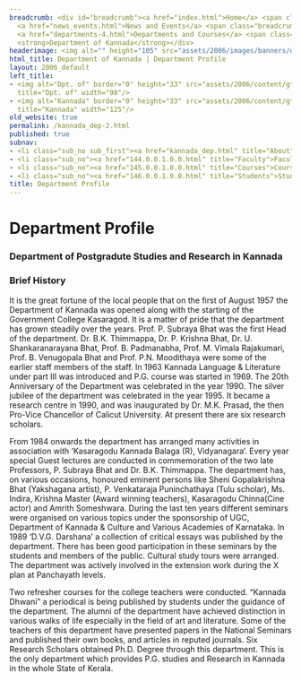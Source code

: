 ```yaml
---
breadcrumb: <div id="breadcrumb"><a href="index.html">Home</a> <span class="breadcrumb_spacer">&gt;</span>
  <a href="news_events.html">News and Events</a> <span class="breadcrumb_spacer">&gt;</span>
  <a href="departments-4.html">Departments and Courses</a> <span class="breadcrumb_spacer">&gt;</span>
  <strong>Department of Kannada</strong></div>
headerimage: <img alt="" height="105" src="assets/2006/images/banners/departments.jpg" width="472"/>
html_title: Department of Kannada | Department Profile
layout: 2006_default
left_title:
- <img alt="Dpt. of" border="0" height="33" src="assets/2006/content/gt/fcb6421c7c62628408190d4ca84029e5.png"
  title="Dpt. of" width="98"/>
- <img alt="Kannada" border="0" height="33" src="assets/2006/content/gt/6d1c89c86660edb0002b8112a1a1ee0f.png"
  title="Kannada" width="125"/>
old_website: true
permalink: /kannada_dep-2.html
published: true
subnav:
- <li class="sub_no sub_first"><a href="kannada_dep.html" title="About">About</a></li>
- <li class="sub_no"><a href="144.0.0.1.0.0.html" title="Faculty">Faculty</a></li>
- <li class="sub_no"><a href="145.0.0.1.0.0.html" title="Courses">Courses</a></li>
- <li class="sub_no"><a href="146.0.0.1.0.0.html" title="Students">Students</a></li>
title: Department Profile
---
```


# Department Profile

### Department of Postgradute Studies and Research in Kannada

### Brief History

It is the great fortune of the local people that on the first of August 1957
the Department of Kannada was opened along with the starting of the Government
College Kasaragod. It is a matter of pride that the department has grown
steadily over the years. Prof. P. Subraya Bhat was the first Head of the
department. Dr. B.K. Thimmappa, Dr. P. Krishna Bhat, Dr. U. Shankaranarayana
Bhat, Prof. B. Padmanabha, Prof. M. Vimala Rajakumari, Prof. B. Venugopala
Bhat and Prof. P.N. Moodithaya were some of the earlier staff members of the
staff. In 1963 Kannada Language & Literature under part III was introduced and
P.G. course was started in 1969. The 20th Anniversary of the Department was
celebrated in the year 1990. The silver jubilee of the department was
celebrated in the year 1995. It became a research centre in 1990, and was
inaugurated by Dr. M.K. Prasad, the then Pro-Vice Chancellor of Calicut
University. At present there are six research scholars.

From 1984 onwards the department has arranged many activities in association
with ‘Kasaragodu Kannada Balaga (R), Vidyanagara’. Every year special Guest
lectures are conducted in commemoration of the two late Professors, P. Subraya
Bhat and Dr. B.K. Thimmappa. The department has, on various occasions,
honoured eminent persons like Sheni Gopalakrishna Bhat (Yakshagana artist), P.
Venkataraja Puninchathaya (Tulu scholar), Ms. Indira, Krishna Master (Award
winning teachers), Kasaragodu Chinna(Cine actor) and Amrith Someshwara. During
the last ten years different seminars were organised on various topics under
the sponsorship of UGC, Department of Kannada & Culture and Various Academies
of Karnataka. In 1989 ‘D.V.G. Darshana’ a collection of critical essays was
published by the department. There has been good participation in these
seminars by the students and members of the public. Cultural study tours were
arranged. The department was actively involved in the extension work during
the X plan at Panchayath levels.

Two refresher courses for the college teachers were conducted. “Kannada
Dhwani” a periodical is being published by students under the guidance of the
department. The alumni of the department have achieved distinction in various
walks of life especially in the field of art and literature. Some of the
teachers of this department have presented papers in the National Seminars and
published their own books, and articles in reputed journals. Six Research
Scholars obtained Ph.D. Degree through this department. This is the only
department which provides P.G. studies and Research in Kannada in the whole
State of Kerala.
